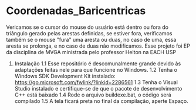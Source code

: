 # Coordenadas_Baricentricas
Vericamos se o cursor do mouse do usuário está dentro ou fora do triângulo gerado pelas arestas definidas, se estiver fora, verificamos também se o mouse "fura" uma aresta ou duas, no caso de uma, essa aresta se prolonga, e no caso de duas não modificamos. Esse projeto foi EP da disciplina de MVGA ministrada pelo professor Helton na EACH USP

1. Instalação
1.1 Esse repositório é descomunalmente grande devido às adaptações feitas nele para que funcione no Windows.
1.2 Tenha o Windows SDK Development Kit instalado: https://go.microsoft.com/fwlink/?linkid=2286561
1.3 Tenha o Visual Studio instalado e certifique-se de que o pacote de desenvolvimento C++ está baixado
1.4 Rode o arquivo buildexe.bat, o código será compilado
1.5 A tela ficará preta no final da compilação, aperte Espaço.
